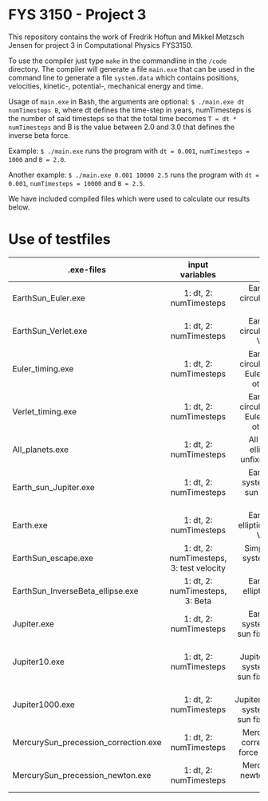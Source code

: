 # FYS 3150 - Project 3
This repository contains the work of Fredrik Hoftun and Mikkel Metzsch Jensen for project 3 in Computational Physics FYS3150. 

To use the compiler just type `make` in the commandline in the `/code` directory.
The compiler will generate a file `main.exe` that can be used in the command line to generate a file `system.data` which contains positions, velocities, kinetic-, potential-, mechanical energy and time.

Usage of `main.exe` in Bash, the arguments are optional: `$ ./main.exe dt numTimesteps B`, where dt defines the time-step in years, numTimesteps is the number of said timesteps so that the total time becomes `T = dt * numTimesteps` and B is the value between 2.0 and 3.0 that defines the inverse beta force.

Example: `$ ./main.exe` runs the program with `dt = 0.001`, `numTimesteps = 1000` and `B = 2.0`.

Another example: `$ ./main.exe 0.001 10000 2.5` runs the program with `dt = 0.001`, `numTimesteps = 10000` and `B = 2.5`.

We have included compiled files which were used to calculate our results below.

# Use of testfiles
| .exe-files       | input variables     |  description | Compiler used |
| ------------- |:-------------:|:-------------:|:-------------:|
| EarthSun_Euler.exe | 1: dt, 2: numTimesteps | Earth-Sun system, circular orbit, sun fixed, Euler | Native macOS (Clang) |
| EarthSun_Verlet.exe | 1: dt, 2: numTimesteps | Earth-Sun system, circular orbit, sun fixed, Velocity Verlet | Clang |
| Euler_timing.exe | 1: dt, 2: numTimesteps | Earth-Sun system, circular orbit, sun fixed, Euler, no data output other than timing | Clang |
| Verlet_timing.exe | 1: dt, 2: numTimesteps| Earth-Sun system, circular orbit, sun fixed, Euler, no data output other than timing | Clang |
| All_planets.exe  | 1: dt, 2: numTimesteps | All planets system, elliptical orbit, sun unfixed, Velocity Verlet | GCC |
| Earth_sun_Jupiter.exe | 1: dt, 2: numTimesteps | Earth-Sun-Jupiter system, elliptical orbit, sun unfixed, Velocity Verlet | GCC |
| Earth.exe| 1: dt, 2: numTimesteps | Earth-Sun system, elliptical orbit, sun fixed, Velocity Verlet | GCC |
| EarthSun_escape.exe | 1: dt, 2: numTimesteps, 3: test velocity | Simplified Earth-Sun system to find escape velocity | Clang |
| EarthSun_InverseBeta_ellipse.exe | 1: dt, 2: numTimesteps, 3: Beta | Earth-Sun system, elliptical orbit, inverse beta force | Clang |
| Jupiter.exe | 1: dt, 2: numTimesteps | Earth-Sun-Jupiter system, elliptical orbit, sun fixed, Velocity Verlet | GCC |
| Jupiter10.exe | 1: dt, 2: numTimesteps | Earth-Sun-Jupiter_with_10x_mass system, elliptical orbit, sun fixed, Velocity Verlet | GCC |
| Jupiter1000.exe | 1: dt, 2: numTimesteps | Earth-Sun-Jupiter_with_1000x_mass system, elliptical orbit, sun fixed, Velocity Verlet | GCC |
| MercurySun_precession_correction.exe | 1: dt, 2: numTimesteps | Mercury-Sun system, corrected gravitational force (general relativity) | Clang |
| MercurySun_precession_newton.exe | 1: dt, 2: numTimesteps | Mercury-Sun system, newtonian gravitational force | Clang |

